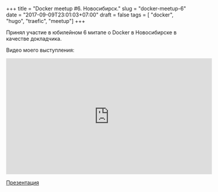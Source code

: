 +++
title = "Docker meetup #6. Новосибирск."
slug = "docker-meetup-6"
date =  "2017-09-09T23:01:03+07:00"
draft = false
tags = [ "docker", "hugo", "traefic", "meetup"]
+++

Принял участие в юбилейном 6 митапе о Docker в Новосибирске в качестве докладчика.

Видео моего выступления:
<iframe width="560" height="315" src="https://www.youtube.com/embed/GD9hYFB7Bbk" frameborder="0" allowfullscreen></iframe>

[Презентация](/files/Docker_in_pet_project.pdf)


